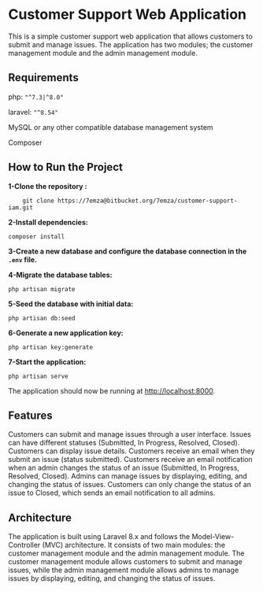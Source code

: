 # Customer Support Web Application
This is a simple customer support web application that allows customers to submit and manage issues. The application has two modules; the customer management module and the admin management module.

## Requirements
php: `"^7.3|^8.0"`

laravel: `"^8.54"`

MySQL or any other compatible database management system

Composer

## How to Run the Project
 **1-Clone the repository :**
 
```
    git clone https://7emza@bitbucket.org/7emza/customer-support-iam.git
```
 
**2-Install dependencies:**
 
```
composer install
```

**3-Create a new database and configure the database connection in the `.env` file.**

**4-Migrate the database tables:**

```
php artisan migrate
```

**5-Seed the database with initial data:**
```
php artisan db:seed
```

**6-Generate a new application key:**
```
php artisan key:generate
```

**7-Start the application:**
 
```
php artisan serve
```

The application should now be running at [http://localhost:8000](https://http://localhost:8000).

## Features
Customers can submit and manage issues through a user interface.
Issues can have different statuses (Submitted, In Progress, Resolved, Closed).
Customers can display issue details.
Customers receive an email when they submit an issue (status submitted).
Customers receive an email notification when an admin changes the status of an issue (Submitted, In Progress, Resolved, Closed).
Admins can manage issues by displaying, editing, and changing the status of issues.
Customers can only change the status of an issue to Closed, which sends an email notification to all admins.

## Architecture
The application is built using Laravel 8.x and follows the Model-View-Controller (MVC) architecture. It consists of two main modules: the customer management module and the admin management module. The customer management module allows customers to submit and manage issues, while the admin management module allows admins to manage issues by displaying, editing, and changing the status of issues.